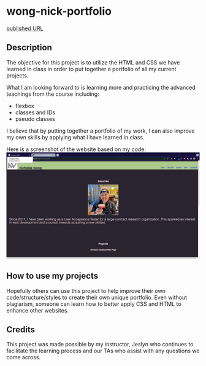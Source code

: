 # wong-nick-portfolio
[published URL](https://nbwong1.github.io/wong-nick-portfolio/)

## Description

The objective for this project is to utilize the HTML and CSS we have learned in class in order to put together a portfolio of all my current projects. 

What I am looking forward to is learning more and practicing the advanced teachings from the course including:
* flexbox
* classes and IDs
* pseudo classes

I believe that by putting together a portfolio of my work, I can also improve my own skills by applying what I have learned in class. 

Here is a screenshot of the website based on my code: 
![wong nick portfolio](https://github.com/nbwong1/wong-nick-portfolio/blob/main/assets/images/wong-nick-portfolio.png)

## How to use my projects

Hopefully others can use this project to help improve their own code/structure/styles to create their own unique portfolio. Even without plagiarism, someone can learn how to better apply CSS and HTML to enhance other websites. 

## Credits

This project was made possible by my instructor, Jeslyn who continues to facilitate the learning process and our TAs who assist with any questions we come across. 

